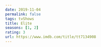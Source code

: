 ```yaml
---
date: 2019-11-04
permalink: false
tags: tvShows
title: Elite
seasons: [1, 2]
rating: 3
url: https://www.imdb.com/title/tt7134908
---
```


